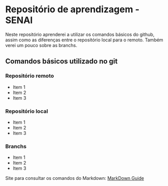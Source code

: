 # Repositório de aprendizagem - SENAI
Neste repositório aprenderei a utilizar os comandos básicos do github, assim como as diferenças entre  o repositório local para o remoto. Também verei um pouco sobre as branchs.

## Comandos básicos utilizado no git
### Repositório remoto
- Item 1
- Item 2
- Item 3

### Repositório local
- Item 1
- Item 2
- Item 3

### Branchs
- Item 1
- Item 2
- Item 3

Site para consultar os comandos do Markdown: [MarkDown Guide](https://www.markdownguide.org/basic-syntax/#unordered-list-best-practices)